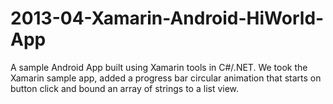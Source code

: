 2013-04-Xamarin-Android-HiWorld-App
===================================

A sample Android App built using Xamarin tools in C#/.NET.  We took the Xamarin sample app, added a progress bar circular animation that starts on button click and bound an array of strings to a list view. 
